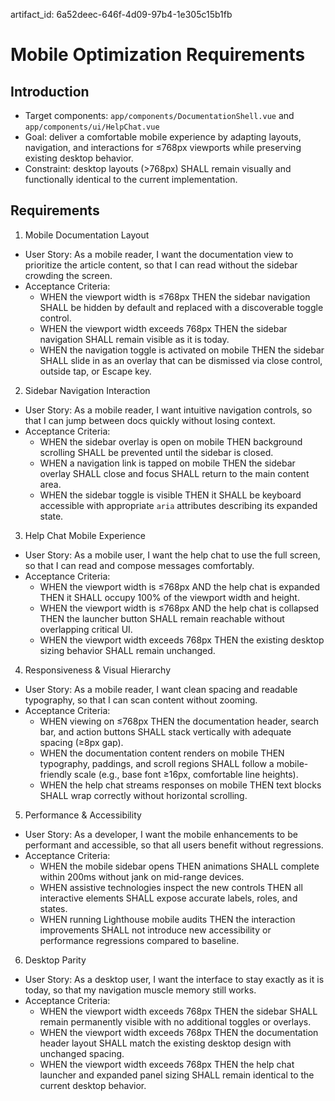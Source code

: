 artifact_id: 6a52deec-646f-4d09-97b4-1e305c15b1fb

# Mobile Optimization Requirements

## Introduction

-   Target components: `app/components/DocumentationShell.vue` and `app/components/ui/HelpChat.vue`
-   Goal: deliver a comfortable mobile experience by adapting layouts, navigation, and interactions for ≤768px viewports while preserving existing desktop behavior.
-   Constraint: desktop layouts (>768px) SHALL remain visually and functionally identical to the current implementation.

## Requirements

1. Mobile Documentation Layout

-   User Story: As a mobile reader, I want the documentation view to prioritize the article content, so that I can read without the sidebar crowding the screen.
-   Acceptance Criteria:
    -   WHEN the viewport width is ≤768px THEN the sidebar navigation SHALL be hidden by default and replaced with a discoverable toggle control.
    -   WHEN the viewport width exceeds 768px THEN the sidebar navigation SHALL remain visible as it is today.
    -   WHEN the navigation toggle is activated on mobile THEN the sidebar SHALL slide in as an overlay that can be dismissed via close control, outside tap, or Escape key.

2. Sidebar Navigation Interaction

-   User Story: As a mobile reader, I want intuitive navigation controls, so that I can jump between docs quickly without losing context.
-   Acceptance Criteria:
    -   WHEN the sidebar overlay is open on mobile THEN background scrolling SHALL be prevented until the sidebar is closed.
    -   WHEN a navigation link is tapped on mobile THEN the sidebar overlay SHALL close and focus SHALL return to the main content area.
    -   WHEN the sidebar toggle is visible THEN it SHALL be keyboard accessible with appropriate `aria` attributes describing its expanded state.

3. Help Chat Mobile Experience

-   User Story: As a mobile user, I want the help chat to use the full screen, so that I can read and compose messages comfortably.
-   Acceptance Criteria:
    -   WHEN the viewport width is ≤768px AND the help chat is expanded THEN it SHALL occupy 100% of the viewport width and height.
    -   WHEN the viewport width is ≤768px AND the help chat is collapsed THEN the launcher button SHALL remain reachable without overlapping critical UI.
    -   WHEN the viewport width exceeds 768px THEN the existing desktop sizing behavior SHALL remain unchanged.

4. Responsiveness & Visual Hierarchy

-   User Story: As a mobile reader, I want clean spacing and readable typography, so that I can scan content without zooming.
-   Acceptance Criteria:
    -   WHEN viewing on ≤768px THEN the documentation header, search bar, and action buttons SHALL stack vertically with adequate spacing (≥8px gap).
    -   WHEN the documentation content renders on mobile THEN typography, paddings, and scroll regions SHALL follow a mobile-friendly scale (e.g., base font ≥16px, comfortable line heights).
    -   WHEN the help chat streams responses on mobile THEN text blocks SHALL wrap correctly without horizontal scrolling.

5. Performance & Accessibility

-   User Story: As a developer, I want the mobile enhancements to be performant and accessible, so that all users benefit without regressions.
-   Acceptance Criteria:
    -   WHEN the mobile sidebar opens THEN animations SHALL complete within 200ms without jank on mid-range devices.
    -   WHEN assistive technologies inspect the new controls THEN all interactive elements SHALL expose accurate labels, roles, and states.
    -   WHEN running Lighthouse mobile audits THEN the interaction improvements SHALL not introduce new accessibility or performance regressions compared to baseline.

6. Desktop Parity

-   User Story: As a desktop user, I want the interface to stay exactly as it is today, so that my navigation muscle memory still works.
-   Acceptance Criteria:
    -   WHEN the viewport width exceeds 768px THEN the sidebar SHALL remain permanently visible with no additional toggles or overlays.
    -   WHEN the viewport width exceeds 768px THEN the documentation header layout SHALL match the existing desktop design with unchanged spacing.
    -   WHEN the viewport width exceeds 768px THEN the help chat launcher and expanded panel sizing SHALL remain identical to the current desktop behavior.
